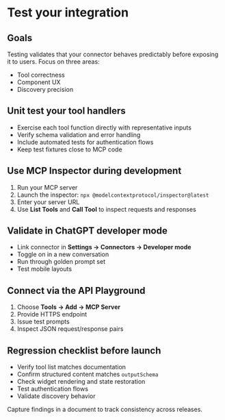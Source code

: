 # Test your integration

## Goals

Testing validates that your connector behaves predictably before exposing it to users. Focus on three areas:
- Tool correctness
- Component UX
- Discovery precision

## Unit test your tool handlers

- Exercise each tool function directly with representative inputs
- Verify schema validation and error handling
- Include automated tests for authentication flows
- Keep test fixtures close to MCP code

## Use MCP Inspector during development

1. Run your MCP server
2. Launch the inspector: `npx @modelcontextprotocol/inspector@latest`
3. Enter your server URL
4. Use **List Tools** and **Call Tool** to inspect requests and responses

## Validate in ChatGPT developer mode

- Link connector in **Settings → Connectors → Developer mode**
- Toggle on in a new conversation
- Run through golden prompt set
- Test mobile layouts

## Connect via the API Playground

1. Choose **Tools → Add → MCP Server**
2. Provide HTTPS endpoint
3. Issue test prompts
4. Inspect JSON request/response pairs

## Regression checklist before launch

- Verify tool list matches documentation
- Confirm structured content matches `outputSchema`
- Check widget rendering and state restoration
- Test authentication flows
- Validate discovery behavior

Capture findings in a document to track consistency across releases.
